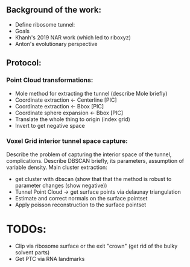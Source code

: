 ## Background of the work:

- Define ribosome tunnel:
- Goals
- Khanh's 2019 NAR work (which led to riboxyz)
- Anton's evolutionary perspective

## Protocol:

### Point Cloud transformations:

- Mole method for extracting the tunnel (describe Mole briefly)
- Coordinate extraction <- Centerline [PIC]
- Coordinate extraction <- Bbox [PIC]
- Coordinate sphere expansion <- Bbox [PIC]
- Translate the whole thing to origin (index grid)
- Invert to get negative space

### Voxel Grid interior tunnel space capture:

Describe the problem of capturing the interior space of the tunnel, complications.
Describe DBSCAN briefly, its parameters, assumption of variable density.
Main cluster extraction:
- get cluster with dbscan
    (show that that the method is robust to parameter changes (show negative))
- Tunnel Point Cloud -> get surface points via delaunay triangulation
- Estimate and correct normals on the surface pointset
- Apply poisson reconstruction to the surface pointset


# TODOs:

- Clip via ribosome surface or the exit "crown" (get rid of the bulky solvent parts)
- Get PTC via RNA landmarks


